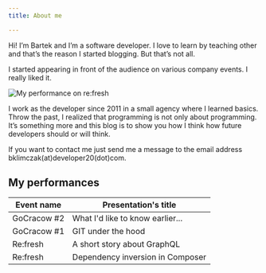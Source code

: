 ```yaml
---
title: About me

---
```


Hi! I’m Bartek and I’m a software developer. I love to learn by teaching other and that’s the reason I started blogging. But that’s not all.

I started appearing in front of the audience on various company events. I really liked it.

![My performance on re:fresh](/images/refresh01.jpeg)

I work as the developer since 2011 in a small agency where I learned basics. Throw the past, I realized that programming is not only about programming. It’s something more and this blog is to show you how I think how future developers should or will think.

If you want to contact me just send me a message to the email address bklimczak(at)developer20(dot)com.

## My performances

| Event name  | Presentation's title |
|---|---|
| GoCracow #2 | What I'd like to know earlier... |
| GoCracow #1 | GIT under the hood |
| Re:fresh | A short story about GraphQL |
| Re:fresh | Dependency inversion in Composer |

